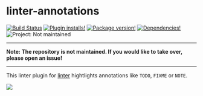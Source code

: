 # linter-annotations

[![Build Status](https://img.shields.io/travis/josa42/atom-linter-annotations.svg?style=flat-square)](https://travis-ci.org/josa42/atom-linter-annotations)
[![Plugin installs!](https://img.shields.io/apm/dm/linter-annotations.svg?style=flat-square)](https://atom.io/packages/linter-annotations)
[![Package version!](https://img.shields.io/apm/v/linter-annotations.svg?style=flat-square)](https://atom.io/packages/linter-annotations)
[![Dependencies!](https://img.shields.io/david/josa42/atom-linter-annotations.svg?style=flat-square)](https://david-dm.org/josa42/atom-linter-annotations)
![Project: Not maintained](https://img.shields.io/badge/Project-Not_maintained-red.svg)

---

**Note: The repository is not maintained. If you would like to take over, please open an issue!**

---

This linter plugin for [linter](https://github.com/AtomLinter/Linter)
hightlights annotations like `TODO`, `FIXME` or `NOTE`.

![](screenshot.png)
